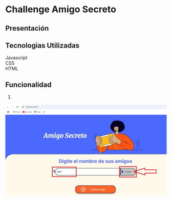 # Challenge Amigo Secreto

## Presentación

## Tecnologias Utilizadas
   Javascript   
   CSS  
   HTML  
## Funcionalidad
1. 
![img 1](./capturas/1.jpg)
